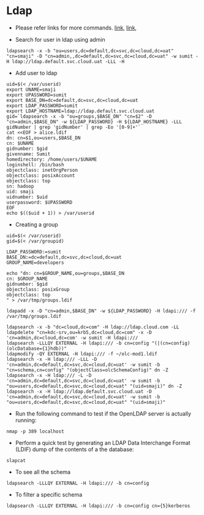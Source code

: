 # Ldap

- Please refer links for more commands. [link](http://techpubs.spinlocksolutions.com/dklar/ldap.html),
[link](https://www.lisenet.com/2014/install-and-configure-an-openldap-server-with-ssl-on-debian-wheezy/),

- Search for user in ldap using admin
```shell
ldapsearch -x -b "ou=users,dc=default,dc=svc,dc=cloud,dc=uat" "cn=smaji" -D "cn=admin,,dc=default,dc=svc,dc=cloud,dc=uat" -w sumit -H ldap://ldap.default.svc.cloud.uat -LLL -H
```

- Add user to ldap
```shell
uid=$(< /var/userid)
export UNAME=smaji
export UPASSWORD=sumit
export BASE_DN=dc=default,dc=svc,dc=cloud,dc=uat
export LDAP_PASSWORD=sumit
export LDAP_HOSTNAME=ldap://ldap.default.svc.cloud.uat
gid=`ldapsearch -x -b "ou=groups,$BASE_DN" "cn=$2" -D "cn=admin,$BASE_DN" -w ${LDAP_PASSWORD} -H ${LDAP_HOSTNAME} -LLL gidNumber | grep 'gidNumber' | grep -Eo '[0-9]+'`
cat <<EOF > alice.ldif
dn: cn=$1,ou=users,$BASE_DN
cn: $UNAME
gidnumber: $gid
givenname: Sumit
homedirectory: /home/users/$UNAME
loginshell: /bin/bash
objectclass: inetOrgPerson
objectclass: posixAccount
objectclass: top
sn: hadoop
uid: smaji
uidnumber: $uid
userpassword: $UPASSWORD
EOF
echo $(($uid + 1)) > /var/userid
```

- Creating a group
```shell
uid=$(< /var/userid)
gid=$(< /var/groupid)

LDAP_PASSWORD:=sumit
BASE_DN:=dc=default,dc=svc,dc=cloud,dc=uat
GROUP_NAME=developers

echo "dn: cn=$GROUP_NAME,ou=groups,$BASE_DN
cn: $GROUP_NAME
gidnumber: $gid
objectclass: posixGroup
objectclass: top
" > /var/tmp/groups.ldif

ldapadd -x -D "cn=admin,$BASE_DN" -w ${LDAP_PASSWORD} -H ldapi:/// -f /var/tmp/groups.ldif
```


```shell
ldapsearch -x -b "dc=cloud,dc=com" -H ldap://ldap.cloud.com -LL
ldapdelete "cn=kdc-srv,ou=krb5,dc=cloud,dc=com" -x -D 'cn=admin,dc=cloud,dc=com' -w sumit -H ldapi:///
ldapsearch -LLLQY EXTERNAL -H ldapi:/// -b cn=config "(|(cn=config)(olcDatabase={1}hdb))"
ldapmodify -QY EXTERNAL -H ldapi:/// -f ~/olc-mod1.ldif
ldapsearch -x -H ldap:/// -LLL -D 'cn=admin,dc=default,dc=svc,dc=cloud,dc=uat' -w sumit -b "cn=schema,cn=config" "(objectClass=olcSchemaConfig)" dn -Z 
ldapsearch -x -H ldap:/// -L -D 'cn=admin,dc=default,dc=svc,dc=cloud,dc=uat' -w sumit -b "ou=users,dc=default,dc=svc,dc=cloud,dc=uat" "(uid=smaji)" dn -Z 
ldapsearch -x -H ldap://ldap.default.svc.cloud.uat -D 'cn=admin,dc=default,dc=svc,dc=cloud,dc=uat' -w sumit -b "ou=users,dc=default,dc=svc,dc=cloud,dc=uat" "(uid=smaji)"
```

- Run the following command to test if the OpenLDAP server is actually running:
```shell
nmap -p 389 localhost
```

- Perform a quick test by generating an LDAP Data Interchange Format (LDIF) dump of the contents of a the database:
```shell
slapcat
```

- To see all the schema
```shell
ldapsearch -LLLQY EXTERNAL -H ldapi:/// -b cn=config
```

- To filter a specific schema
```shell
ldapsearch -LLLQY EXTERNAL -H ldapi:/// -b cn=config cn={5}kerberos
```
